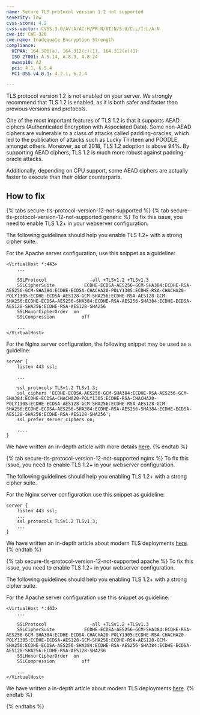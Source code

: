 ```yaml
---
name: Secure TLS protocol version 1.2 not supported
severity: low
cvss-score: 4.2
cvss-vector: CVSS:3.0/AV:A/AC:H/PR:N/UI:N/S:U/C:L/I:L/A:N
cwe-id: CWE-326
cwe-name: Inadequate Encryption Strength
compliance:
  HIPAA: 164.306(a), 164.312(c)(1), 164.312(e)(1)
  ISO 27001: A.5.14, A.8.9, A.8.24
  owasp10: A2
  pci: 4.1, 6.5.4
  PCI-DSS v4.0.1: 4.2.1, 6.2.4

---            
```


TLS protocol version 1.2 is not enabled on your server. We strongly recommend that TLS 1.2 is enabled, as it is both safer and faster than previous versions and protocols.

One of the most important features of TLS 1.2 is that it supports AEAD ciphers (Authenticated Encryption with Associated Data). Some non-AEAD ciphers are vulnerable to a class of attacks called padding-oracles, which led to the publication of attacks such as Lucky Thirteen and POODLE, amongst others. Moreover, as of 2018, TLS 1.2 adoption is above 94%.
By supporting AEAD ciphers, TLS 1.2 is much more robust against padding-oracle attacks.

Additionally, depending on CPU support, some AEAD ciphers are actually faster to execute than their older counterparts.

## How to fix

{% tabs secure-tls-protocol-version-12-not-supported %}
{% tab secure-tls-protocol-version-12-not-supported generic %}
To fix this issue, you need to enable TLS 1.2+ in your webserver configuration. 

The following guidelines should help you enable TLS 1.2+ with a strong cipher suite. 

For the Apache server configuration, use this snippet as a guideline:


```
<VirtualHost *:443>
    ...

    SSLProtocol                -all +TLSv1.2 +TLSv1.3
    SSLCipherSuite           ECDHE-ECDSA-AES256-GCM-SHA384:ECDHE-RSA-AES256-GCM-SHA384:ECDHE-ECDSA-CHACHA20-POLY1305:ECDHE-RSA-CHACHA20-POLY1305:ECDHE-ECDSA-AES128-GCM-SHA256:ECDHE-RSA-AES128-GCM-SHA256:ECDHE-ECDSA-AES256-SHA384:ECDHE-RSA-AES256-SHA384:ECDHE-ECDSA-AES128-SHA256:ECDHE-RSA-AES128-SHA256 
    SSLHonorCipherOrder  on
    SSLCompression          off

    ...
</VirtualHost>
```


For the Nginx server configuration, the following snippet may be used as a guideline:


```
server {
    listen 443 ssl;

    ...

    ssl_protocols TLSv1.2 TLSv1.3;
    ssl_ciphers 'ECDHE-ECDSA-AES256-GCM-SHA384:ECDHE-RSA-AES256-GCM-SHA384:ECDHE-ECDSA-CHACHA20-POLY1305:ECDHE-RSA-CHACHA20-POLY1305:ECDHE-ECDSA-AES128-GCM-SHA256:ECDHE-RSA-AES128-GCM-SHA256:ECDHE-ECDSA-AES256-SHA384:ECDHE-RSA-AES256-SHA384:ECDHE-ECDSA-AES128-SHA256:ECDHE-RSA-AES128-SHA256';
    ssl_prefer_server_ciphers on;

    ....
}
```

We have written an in-depth article with more details [here](https://blog.probely.com/how-to-deploy-modern-tls-in-2018-1b9a9cafc454).
{% endtab %}

{% tab secure-tls-protocol-version-12-not-supported nginx %}
To fix this issue, you need to enable TLS 1.2+ in your webserver configuration.

The following guidelines should help you enabling TLS 1.2+ with a strong cipher suite.

For the Nginx server configuration use this snippet as guideline:

```
server {
    listen 443 ssl;
    ...
    ssl_protocols TLSv1.2 TLSv1.3;
    ...
}
```

We have written an in-depth article about modern TLS deployments [here](https://blog.probely.com/how-to-deploy-modern-tls-in-2018-1b9a9cafc454).
{% endtab %}

{% tab secure-tls-protocol-version-12-not-supported apache %}
To fix this issue, you need to enable TLS 1.2+ in your webserver configuration.

The following guidelines should help you enabling TLS 1.2+ with a strong cipher suite.

For the Apache server configuration use this snippet as guideline:


```
<VirtualHost *:443>
    ...

    SSLProtocol                -all +TLSv1.2 +TLSv1.3
    SSLCipherSuite           ECDHE-ECDSA-AES256-GCM-SHA384:ECDHE-RSA-AES256-GCM-SHA384:ECDHE-ECDSA-CHACHA20-POLY1305:ECDHE-RSA-CHACHA20-POLY1305:ECDHE-ECDSA-AES128-GCM-SHA256:ECDHE-RSA-AES128-GCM-SHA256:ECDHE-ECDSA-AES256-SHA384:ECDHE-RSA-AES256-SHA384:ECDHE-ECDSA-AES128-SHA256:ECDHE-RSA-AES128-SHA256 
    SSLHonorCipherOrder  on
    SSLCompression          off

    ...
</VirtualHost>

```

We have written a in-depth article about modern TLS deployments [here](https://blog.probely.com/how-to-deploy-modern-tls-in-2018-1b9a9cafc454).
{% endtab %}

{% endtabs %}
